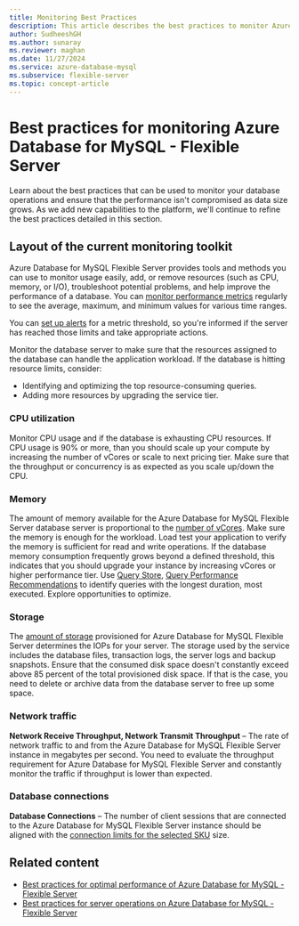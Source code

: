 ```yaml
---
title: Monitoring Best Practices
description: This article describes the best practices to monitor Azure Database for MySQL - Flexible Server.
author: SudheeshGH
ms.author: sunaray
ms.reviewer: maghan
ms.date: 11/27/2024
ms.service: azure-database-mysql
ms.subservice: flexible-server
ms.topic: concept-article
---
```


# Best practices for monitoring Azure Database for MySQL - Flexible Server

Learn about the best practices that can be used to monitor your database operations and ensure that the performance isn't compromised as data size grows. As we add new capabilities to the platform, we'll continue to refine the best practices detailed in this section.

## Layout of the current monitoring toolkit

Azure Database for MySQL Flexible Server provides tools and methods you can use to monitor usage easily, add, or remove resources (such as CPU, memory, or I/O), troubleshoot potential problems, and help improve the performance of a database. You can [monitor performance metrics](concepts-monitoring.md#metrics) regularly to see the average, maximum, and minimum values for various time ranges.

You can [set up alerts](how-to-alert-on-metric.md#create-an-alert-rule-on-a-metric-from-the-azure-portal) for a metric threshold, so you're informed if the server has reached those limits and take appropriate actions.

Monitor the database server to make sure that the resources assigned to the database can handle the application workload. If the database is hitting resource limits, consider:

- Identifying and optimizing the top resource-consuming queries.
- Adding more resources by upgrading the service tier.

### CPU utilization

Monitor CPU usage and if the database is exhausting CPU resources. If CPU usage is 90% or more, than you should scale up your compute by increasing the number of vCores or scale to next pricing tier. Make sure that the throughput or concurrency is as expected as you scale up/down the CPU.

### Memory

The amount of memory available for the Azure Database for MySQL Flexible Server database server is proportional to the [number of vCores](../single-server/concepts-pricing-tiers.md). Make sure the memory is enough for the workload. Load test your application to verify the memory is sufficient for read and write operations. If the database memory consumption frequently grows beyond a defined threshold, this indicates that you should upgrade your instance by increasing vCores or higher performance tier. Use [Query Store](../single-server/concepts-query-store.md), [Query Performance Recommendations](../single-server/concepts-performance-recommendations.md) to identify queries with the longest duration, most executed. Explore opportunities to optimize.

### Storage

The [amount of storage](../single-server/how-to-create-manage-server-portal.md#scale-compute-and-storage) provisioned for Azure Database for MySQL Flexible Server determines the IOPs for your server. The storage used by the service includes the database files, transaction logs, the server logs and backup snapshots. Ensure that the consumed disk space doesn't constantly exceed above 85 percent of the total provisioned disk space. If that is the case, you need to delete or archive data from the database server to free up some space.

### Network traffic

**Network Receive Throughput, Network Transmit Throughput** – The rate of network traffic to and from the Azure Database for MySQL Flexible Server instance in megabytes per second. You need to evaluate the throughput requirement for Azure Database for MySQL Flexible Server and constantly monitor the traffic if throughput is lower than expected.

### Database connections

**Database Connections** – The number of client sessions that are connected to the Azure Database for MySQL Flexible Server instance should be aligned with the [connection limits for the selected SKU](concepts-server-parameters.md#max_connections) size.

## Related content

- [Best practices for optimal performance of Azure Database for MySQL - Flexible Server](concept-performance-best-practices.md)
- [Best practices for server operations on Azure Database for MySQL - Flexible Server](concept-operation-excellence-best-practices.md)
